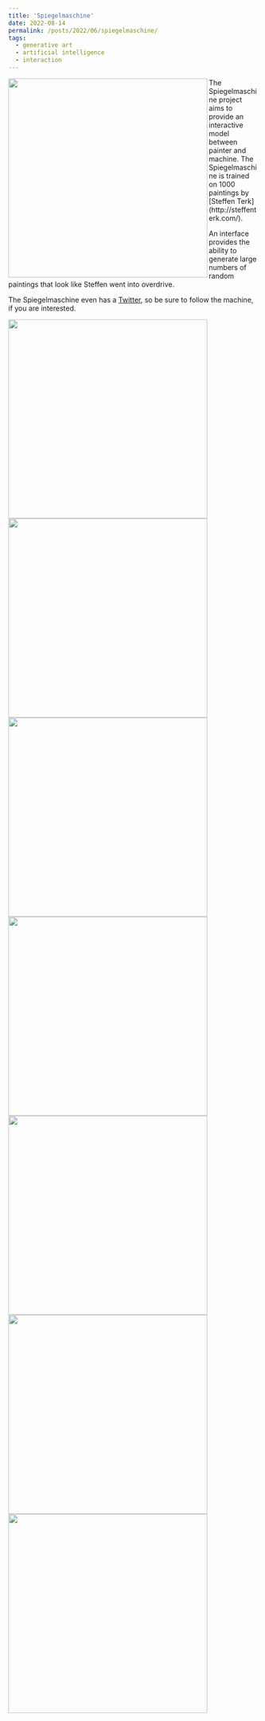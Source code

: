 ```yaml
---
title: 'Spiegelmaschine'
date: 2022-08-14
permalink: /posts/2022/06/spiegelmaschine/
tags:
  - generative art
  - artificial intelligence
  - interaction
---
```


<img align="left" src="https://alexander-hagg.github.io/images/sm01.png" width="400">
The Spiegelmaschine project aims to provide an interactive model between painter and machine. The Spiegelmaschine is trained on 1000 paintings by [Steffen Terk](http://steffenterk.com/). 

An interface provides the ability to generate large numbers of random paintings that look like Steffen went into overdrive. 

The Spiegelmaschine even has a [Twitter](https://twitter.com/spiegelmaschine), so be sure to follow the machine, if you are interested.


<img align="left" src="https://alexander-hagg.github.io/images/sm05.png" width="400">
<img align="left" src="https://alexander-hagg.github.io/images/sm06.jpeg" width="400">
<img align="left" src="https://alexander-hagg.github.io/images/sm07.jpeg" width="400">
<img align="left" src="https://alexander-hagg.github.io/images/sm08.jpeg" width="400">
<img align="left" src="https://alexander-hagg.github.io/images/sm09.jpeg" width="400">
<img align="left" src="https://alexander-hagg.github.io/images/sm10.jpeg" width="400">
<img align="left" src="https://alexander-hagg.github.io/images/sm11.png" width="400">
